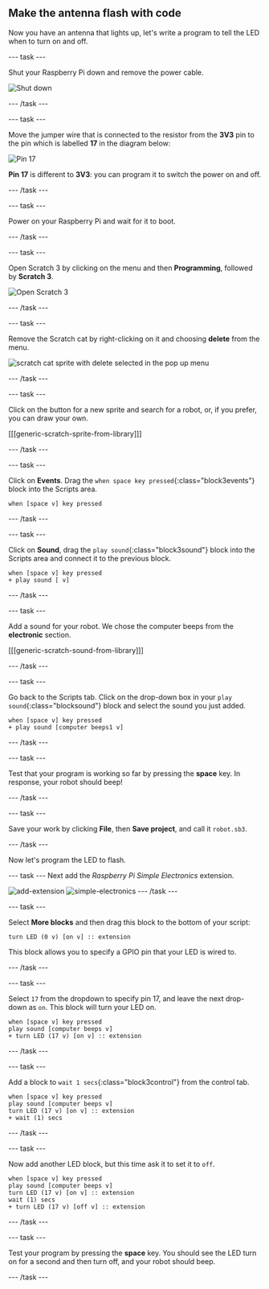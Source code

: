 ## Make the antenna flash with code

Now you have an antenna that lights up, let's write a program to tell the LED when to turn on and off.

--- task ---

Shut your Raspberry Pi down and remove the power cable.

![Shut down](images/shut-down.png)

--- /task ---

--- task ---

Move the jumper wire that is connected to the resistor from the **3V3** pin to the pin which is labelled **17** in the diagram below:

![Pin 17](images/finished-circuit.png)

**Pin 17** is different to **3V3**: you can program it to switch the power on and off.

--- /task ---

--- task ---

Power on your Raspberry Pi and wait for it to boot.

--- /task ---

--- task ---

Open Scratch 3 by clicking on the menu and then **Programming**, followed by **Scratch 3**.

![Open Scratch 3](images/open-scratch.png)

--- /task ---

--- task ---

Remove the Scratch cat by right-clicking on it and choosing **delete** from the menu.

![scratch cat sprite with delete selected in the pop up menu ](images/delete-sprite.png)

--- /task ---

--- task ---

Click on the button for a new sprite and search for a robot, or, if you prefer, you can draw your own.

[[[generic-scratch-sprite-from-library]]]

--- /task ---

--- task ---

Click on **Events**. Drag the `when space key pressed`{:class="block3events"} block into the Scripts area.

```blocks3
when [space v] key pressed
```

--- /task ---

--- task ---

Click on **Sound**, drag the `play sound`{:class="block3sound"} block into the Scripts area and connect it to the previous block.

```blocks3
when [space v] key pressed
+ play sound [ v]
```

--- /task ---

--- task ---

Add a sound for your robot. We chose the computer beeps from the **electronic** section.

[[[generic-scratch-sound-from-library]]]

--- /task ---

--- task ---

Go back to the Scripts tab. Click on the drop-down box in your `play sound`{:class="blocksound"} block and select the sound you just added.

```blocks3
when [space v] key pressed
+ play sound [computer beeps1 v]
```

--- /task ---

--- task ---

Test that your program is working so far by pressing the **space** key. In response, your robot should beep!

--- /task ---

--- task ---

Save your work by clicking **File**, then **Save project**, and call it `robot.sb3`.

--- /task ---

Now let's program the LED to flash.

--- task ---
Next add the *Raspberry Pi Simple Electronics* extension.

![add-extension](images/add-extension.png)
![simple-electronics](images/simple-electronics.png)
--- /task ---


--- task ---

Select **More blocks** and then drag this block to the bottom of your script:

```blocks3
turn LED (0 v) [on v] :: extension
```

This block allows you to specify a GPIO pin that your LED is wired to.

--- /task ---

--- task ---

Select `17` from the dropdown to specify pin 17, and leave the next drop-down as `on`. This block will turn your LED on.

```blocks3
when [space v] key pressed
play sound [computer beeps v]
+ turn LED (17 v) [on v] :: extension
```

--- /task ---

--- task ---

Add a block to `wait 1 secs`{:class="block3control"} from the control tab.

```blocks3
when [space v] key pressed
play sound [computer beeps v]
turn LED (17 v) [on v] :: extension
+ wait (1) secs
```

--- /task ---

--- task ---

Now add another LED block, but this time ask it to set it to `off`.

```blocks3
when [space v] key pressed
play sound [computer beeps v]
turn LED (17 v) [on v] :: extension
wait (1) secs
+ turn LED (17 v) [off v] :: extension

```

--- /task ---

--- task ---

Test your program by pressing the **space** key. You should see the LED turn on for a second and then turn off, and your robot should beep.

--- /task ---
